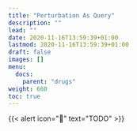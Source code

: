 ```yaml
---
title: "Perturbation As Query"
description: ""
lead: ""
date: 2020-11-16T13:59:39+01:00
lastmod: 2020-11-16T13:59:39+01:00
draft: false
images: []
menu:
  docs:
    parent: "drugs"
weight: 660
toc: true
---
```


{{< alert icon="🚧" text="TODO" >}}


